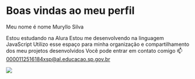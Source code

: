 # Boas vindas ao meu perfil
Meu nome é nome Muryllo Silva

Estou estudando na Alura
Estou me desenvolvendo na linguagem JavaScript
Utilizo esse espaço para minha organização e compartilhamento dos meu projetos desenvolvidos
Você pode entrar em contato comigo 📫
0000112516184xsp@al.educacao.sp.gov.br

![](https://media.tenor.com/wIpr-jiSnhwAAAAM/vamos-são-paulo-são-paulo-fc.gif)


